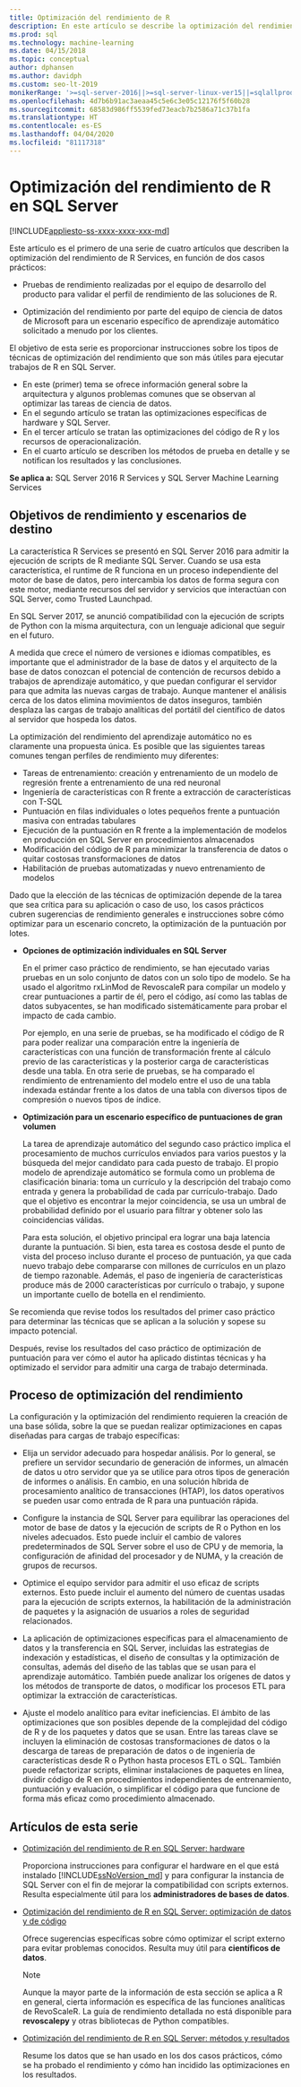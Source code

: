 ```yaml
---
title: Optimización del rendimiento de R
description: En este artículo se describe la optimización del rendimiento de R Services.
ms.prod: sql
ms.technology: machine-learning
ms.date: 04/15/2018
ms.topic: conceptual
author: dphansen
ms.author: davidph
ms.custom: seo-lt-2019
monikerRange: '>=sql-server-2016||>=sql-server-linux-ver15||=sqlallproducts-allversions'
ms.openlocfilehash: 4d7b6b91ac3aeaa45c5e6c3e05c12176f5f60b28
ms.sourcegitcommit: 68583d986ff5539fed73eacb7b2586a71c37b1fa
ms.translationtype: HT
ms.contentlocale: es-ES
ms.lasthandoff: 04/04/2020
ms.locfileid: "81117318"
---
```

# <a name="performance-tuning-for-r-in-sql-server"></a>Optimización del rendimiento de R en SQL Server
[!INCLUDE[appliesto-ss-xxxx-xxxx-xxx-md](../../includes/appliesto-ss-xxxx-xxxx-xxx-md.md)]

Este artículo es el primero de una serie de cuatro artículos que describen la optimización del rendimiento de R Services, en función de dos casos prácticos:

- Pruebas de rendimiento realizadas por el equipo de desarrollo del producto para validar el perfil de rendimiento de las soluciones de R.

- Optimización del rendimiento por parte del equipo de ciencia de datos de Microsoft para un escenario específico de aprendizaje automático solicitado a menudo por los clientes.

El objetivo de esta serie es proporcionar instrucciones sobre los tipos de técnicas de optimización del rendimiento que son más útiles para ejecutar trabajos de R en SQL Server.

+ En este (primer) tema se ofrece información general sobre la arquitectura y algunos problemas comunes que se observan al optimizar las tareas de ciencia de datos.
+ En el segundo artículo se tratan las optimizaciones específicas de hardware y SQL Server.
+ En el tercer artículo se tratan las optimizaciones del código de R y los recursos de operacionalización.
+ En el cuarto artículo se describen los métodos de prueba en detalle y se notifican los resultados y las conclusiones.

**Se aplica a:** SQL Server 2016 R Services y SQL Server Machine Learning Services

## <a name="performance-goals-and-targeted-scenarios"></a>Objetivos de rendimiento y escenarios de destino

La característica R Services se presentó en SQL Server 2016 para admitir la ejecución de scripts de R mediante SQL Server. Cuando se usa esta característica, el runtime de R funciona en un proceso independiente del motor de base de datos, pero intercambia los datos de forma segura con este motor, mediante recursos del servidor y servicios que interactúan con SQL Server, como Trusted Launchpad.

En SQL Server 2017, se anunció compatibilidad con la ejecución de scripts de Python con la misma arquitectura, con un lenguaje adicional que seguir en el futuro.

A medida que crece el número de versiones e idiomas compatibles, es importante que el administrador de la base de datos y el arquitecto de la base de datos conozcan el potencial de contención de recursos debido a trabajos de aprendizaje automático, y que puedan configurar el servidor para que admita las nuevas cargas de trabajo. Aunque mantener el análisis cerca de los datos elimina movimientos de datos inseguros, también desplaza las cargas de trabajo analíticas del portátil del científico de datos al servidor que hospeda los datos.

La optimización del rendimiento del aprendizaje automático no es claramente una propuesta única. Es posible que las siguientes tareas comunes tengan perfiles de rendimiento muy diferentes:

- Tareas de entrenamiento: creación y entrenamiento de un modelo de regresión frente a entrenamiento de una red neuronal
- Ingeniería de características con R frente a extracción de características con T-SQL
- Puntuación en filas individuales o lotes pequeños frente a puntuación masiva con entradas tabulares
- Ejecución de la puntuación en R frente a la implementación de modelos en producción en SQL Server en procedimientos almacenados
- Modificación del código de R para minimizar la transferencia de datos o quitar costosas transformaciones de datos
- Habilitación de pruebas automatizadas y nuevo entrenamiento de modelos

Dado que la elección de las técnicas de optimización depende de la tarea que sea crítica para su aplicación o caso de uso, los casos prácticos cubren sugerencias de rendimiento generales e instrucciones sobre cómo optimizar para un escenario concreto, la optimización de la puntuación por lotes.

+ **Opciones de optimización individuales en SQL Server**

    En el primer caso práctico de rendimiento, se han ejecutado varias pruebas en un solo conjunto de datos con un solo tipo de modelo. Se ha usado el algoritmo rxLinMod de RevoscaleR para compilar un modelo y crear puntuaciones a partir de él, pero el código, así como las tablas de datos subyacentes, se han modificado sistemáticamente para probar el impacto de cada cambio.

    Por ejemplo, en una serie de pruebas, se ha modificado el código de R para poder realizar una comparación entre la ingeniería de características con una función de transformación frente al cálculo previo de las características y la posterior carga de características desde una tabla. En otra serie de pruebas, se ha comparado el rendimiento de entrenamiento del modelo entre el uso de una tabla indexada estándar frente a los datos de una tabla con diversos tipos de compresión o nuevos tipos de índice.

+ **Optimización para un escenario específico de puntuaciones de gran volumen**

    La tarea de aprendizaje automático del segundo caso práctico implica el procesamiento de muchos currículos enviados para varios puestos y la búsqueda del mejor candidato para cada puesto de trabajo. El propio modelo de aprendizaje automático se formula como un problema de clasificación binaria: toma un currículo y la descripción del trabajo como entrada y genera la probabilidad de cada par currículo-trabajo. Dado que el objetivo es encontrar la mejor coincidencia, se usa un umbral de probabilidad definido por el usuario para filtrar y obtener solo las coincidencias válidas.

    Para esta solución, el objetivo principal era lograr una baja latencia durante la puntuación. Si bien, esta tarea es costosa desde el punto de vista del proceso incluso durante el proceso de puntuación, ya que cada nuevo trabajo debe compararse con millones de currículos en un plazo de tiempo razonable. Además, el paso de ingeniería de características produce más de 2000 características por currículo o trabajo, y supone un importante cuello de botella en el rendimiento.

Se recomienda que revise todos los resultados del primer caso práctico para determinar las técnicas que se aplican a la solución y sopese su impacto potencial.

Después, revise los resultados del caso práctico de optimización de puntuación para ver cómo el autor ha aplicado distintas técnicas y ha optimizado el servidor para admitir una carga de trabajo determinada.

## <a name="performance-optimization-process"></a>Proceso de optimización del rendimiento

La configuración y la optimización del rendimiento requieren la creación de una base sólida, sobre la que se puedan realizar optimizaciones en capas diseñadas para cargas de trabajo específicas:

- Elija un servidor adecuado para hospedar análisis. Por lo general, se prefiere un servidor secundario de generación de informes, un almacén de datos u otro servidor que ya se utilice para otros tipos de generación de informes o análisis. En cambio, en una solución híbrida de procesamiento analítico de transacciones (HTAP), los datos operativos se pueden usar como entrada de R para una puntuación rápida.

- Configure la instancia de SQL Server para equilibrar las operaciones del motor de base de datos y la ejecución de scripts de R o Python en los niveles adecuados. Esto puede incluir el cambio de valores predeterminados de SQL Server sobre el uso de CPU y de memoria, la configuración de afinidad del procesador y de NUMA, y la creación de grupos de recursos.

- Optimice el equipo servidor para admitir el uso eficaz de scripts externos. Esto puede incluir el aumento del número de cuentas usadas para la ejecución de scripts externos, la habilitación de la administración de paquetes y la asignación de usuarios a roles de seguridad relacionados.

- La aplicación de optimizaciones específicas para el almacenamiento de datos y la transferencia en SQL Server, incluidas las estrategias de indexación y estadísticas, el diseño de consultas y la optimización de consultas, además del diseño de las tablas que se usan para el aprendizaje automático. También puede analizar los orígenes de datos y los métodos de transporte de datos, o modificar los procesos ETL para optimizar la extracción de características.

- Ajuste el modelo analítico para evitar ineficiencias. El ámbito de las optimizaciones que son posibles depende de la complejidad del código de R y de los paquetes y datos que se usan. Entre las tareas clave se incluyen la eliminación de costosas transformaciones de datos o la descarga de tareas de preparación de datos o de ingeniería de características desde R o Python hasta procesos ETL o SQL. También puede refactorizar scripts, eliminar instalaciones de paquetes en línea, dividir código de R en procedimientos independientes de entrenamiento, puntuación y evaluación, o simplificar el código para que funcione de forma más eficaz como procedimiento almacenado.

## <a name="articles-in-this-series"></a>Artículos de esta serie

+ [Optimización del rendimiento de R en SQL Server: hardware](../r/sql-server-configuration-r-services.md)

    Proporciona instrucciones para configurar el hardware en el que está instalado [!INCLUDE[ssNoVersion_md](../../includes/ssnoversion-md.md)] y para configurar la instancia de SQL Server con el fin de mejorar la compatibilidad con scripts externos. Resulta especialmente útil para los **administradores de bases de datos**.

+ [Optimización del rendimiento de R en SQL Server: optimización de datos y de código](../r/r-and-data-optimization-r-services.md)

    Ofrece sugerencias específicas sobre cómo optimizar el script externo para evitar problemas conocidos. Resulta muy útil para **científicos de datos**.

    > [!NOTE]
    > Aunque la mayor parte de la información de esta sección se aplica a R en general, cierta información es específica de las funciones analíticas de RevoScaleR. La guía de rendimiento detallada no está disponible para **revoscalepy** y otras bibliotecas de Python compatibles.
    >

+ [Optimización del rendimiento de R en SQL Server: métodos y resultados](../r/performance-case-study-r-services.md)

    Resume los datos que se han usado en los dos casos prácticos, cómo se ha probado el rendimiento y cómo han incidido las optimizaciones en los resultados.

